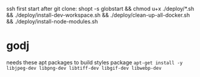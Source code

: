 ssh first start after git clone: shopt -s globstart && chmod u+x ./deploy/*.sh &&  ./deploy/install-dev-workspace.sh && ./deploy/clean-up-all-docker.sh && ./deploy/install-node-modules.sh
# godj



needs these apt packages to build styles package
```apt-get install -y libjpeg-dev libpng-dev libtiff-dev libgif-dev libwebp-dev```